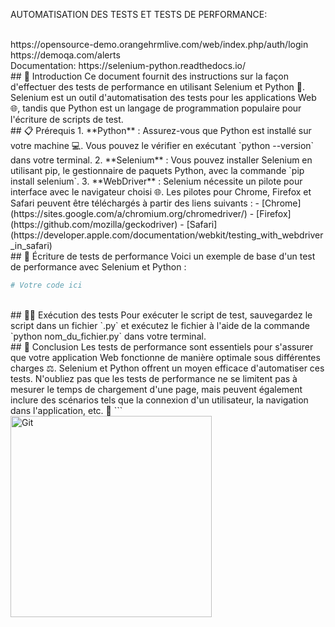 AUTOMATISATION DES TESTS ET TESTS DE PERFORMANCE:

<br>
 https://opensource-demo.orangehrmlive.com/web/index.php/auth/login


<br>
https://demoqa.com/alerts

<br>
Documentation:
https://selenium-python.readthedocs.io/
<br>
## 🚀 Introduction
Ce document fournit des instructions sur la façon d'effectuer des tests de performance en utilisant Selenium et Python 🐍. Selenium est un outil d'automatisation des tests pour les applications Web 🌐, tandis que Python est un langage de programmation populaire pour l'écriture de scripts de test.
<br>
## 📋 Prérequis
1. **Python** : Assurez-vous que Python est installé sur votre machine 💻. Vous pouvez le vérifier en exécutant `python --version` dans votre terminal.
2. **Selenium** : Vous pouvez installer Selenium en utilisant pip, le gestionnaire de paquets Python, avec la commande `pip install selenium`.
3. **WebDriver** : Selenium nécessite un pilote pour interface avec le navigateur choisi 🌐. Les pilotes pour Chrome, Firefox et Safari peuvent être téléchargés à partir des liens suivants :
    - [Chrome](https://sites.google.com/a/chromium.org/chromedriver/)
    - [Firefox](https://github.com/mozilla/geckodriver)
    - [Safari](https://developer.apple.com/documentation/webkit/testing_with_webdriver_in_safari)
<br>
## 📝 Écriture de tests de performance
Voici un exemple de base d'un test de performance avec Selenium et Python :

```python
# Votre code ici
```
<br>
## 🏃‍♀️ Exécution des tests
Pour exécuter le script de test, sauvegardez le script dans un fichier `.py` et exécutez le fichier à l'aide de la commande `python nom_du_fichier.py` dans votre terminal.
<br>
## 🎯 Conclusion
Les tests de performance sont essentiels pour s'assurer que votre application Web fonctionne de manière optimale sous différentes charges ⚖️. Selenium et Python offrent un moyen efficace d'automatiser ces tests. N'oubliez pas que les tests de performance ne se limitent pas à mesurer le temps de chargement d'une page, mais peuvent également inclure des scénarios tels que la connexion d'un utilisateur, la navigation dans l'application, etc. 🚀
```
<img width="322" alt="Git" src="https://github.com/user-attachments/assets/1d8f87ec-78e3-48f1-8884-7ba0d4fe2c40">
